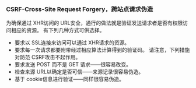 ### CSRF-Cross-Site Request Forgery，跨站点请求伪造
为确保通过 XHR访问的 URL安全，通行的做法就是验证发送请求者是否有权限访问相应的资源。 有下列几种方式可供选择。
+ 要求以 SSL连接来访问可以通过 XHR请求的资源。 
+ 要求每一次请求都要附带经过相应算法计算得到的验证码。 请注意，下列措施对防范 CSRF攻击不起作用。 
+ 要求发送 POST 而不是 GET 请求——很容易改变。 
+ 检查来源 URL以确定是否可信——来源记录很容易伪造。 
+ 基于 cookie信息进行验证——同样很容易伪造。 